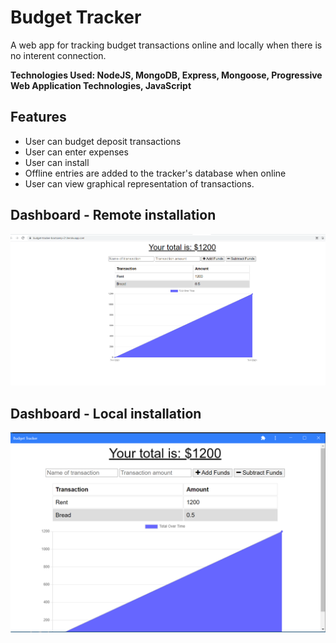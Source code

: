 # Budget Tracker
A web app for tracking budget transactions online and locally when there is no interent connection.

**Technologies Used: NodeJS, MongoDB, Express, Mongoose, Progressive Web Application Technologies, JavaScript**

## Features

- User can budget deposit transactions
- User can enter expenses
- User can install 
- Offline entries are added to the tracker's database when online
- User can view graphical representation of transactions.

## Dashboard - Remote installation
![alt text](https://github.com/TemyTemy/budget-tracker/blob/main/Assets/Remote-Deployment-Heroku.PNG)

## Dashboard - Local installation
![alt text](https://github.com/TemyTemy/budget-tracker/blob/main/Assets/deployment-local.png)


